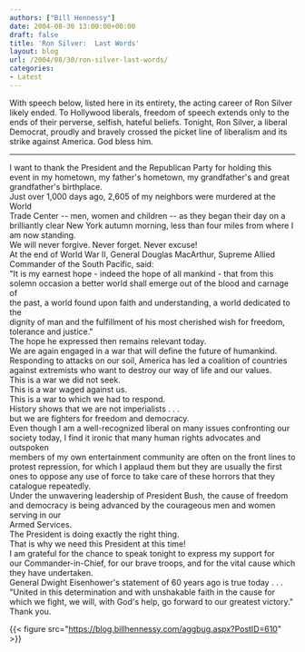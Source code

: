 ```yaml
---
authors: ["Bill Hennessy"]
date: 2004-08-30 13:00:00+00:00
draft: false
title: 'Ron Silver:  Last Words'
layout: blog
url: /2004/08/30/ron-silver-last-words/
categories:
- Latest
---
```


With speech below, listed here in its entirety, the acting career of Ron Silver likely ended.  To Hollywood liberals, freedom of speech extends only to the ends of their perverse, selfish, hateful beliefs.  Tonight, Ron Silver, a liberal Democrat, proudly and bravely crossed the picket line of liberalism and its strike against America.  God bless him.  
______________________________________________  
  
I want to thank the President and the Republican Party for holding this  
event in my hometown, my father's hometown, my grandfather's and great  
grandfather's birthplace.  
   Just over 1,000 days ago, 2,605 of my neighbors were murdered at the World  
Trade Center -- men, women and children -- as they began their day on a  
brilliantly clear New York autumn morning, less than four miles from where I  
am now standing.  
   We will never forgive.  Never forget.  Never excuse!  
   At the end of World War II, General Douglas MacArthur, Supreme Allied  
Commander of the South Pacific, said:  
"It is my earnest hope - indeed the hope of all mankind - that from this  
solemn occasion a better world shall emerge out of the blood and carnage of  
the past, a world found upon faith and understanding, a world dedicated to the  
dignity of man and the fulfillment of his most cherished wish for freedom,  
tolerance and justice."  
   The hope he expressed then remains relevant today.  
   We are again engaged in a war that will define the future of humankind.  
Responding to attacks on our soil, America has led a coalition of countries  
against extremists who want to destroy our way of life and our values.  
   This is a war we did not seek.  
   This is a war waged against us.  
   This is a war to which we had to respond.  
   History shows that we are not imperialists . . .  
but we are fighters for freedom and democracy.  
   Even though I am a well-recognized liberal on many issues confronting our  
society today, I find it ironic that many human rights advocates and outspoken  
members of my own entertainment community are often on the front lines to  
protest repression, for which I applaud them but they are usually the first  
ones to oppose any use of force to take care of these horrors that they  
catalogue repeatedly.  
   Under the unwavering leadership of President Bush, the cause of freedom  
and democracy is being advanced by the courageous men and women serving in our  
Armed Services.  
   The President is doing exactly the right thing.  
   That is why we need this President at this time!  
   I am grateful for the chance to speak tonight to express my support for  
our Commander-in-Chief, for our brave troops, and for the vital cause which  
they have undertaken.  
   General Dwight Eisenhower's statement of 60 years ago is true today . . .  
   "United in this determination and with unshakable faith in the cause for  
which we fight, we will, with God's help, go forward to our greatest victory."  
Thank you.  
  
{{< figure src="https://blog.billhennessy.com/aggbug.aspx?PostID=610" >}}


